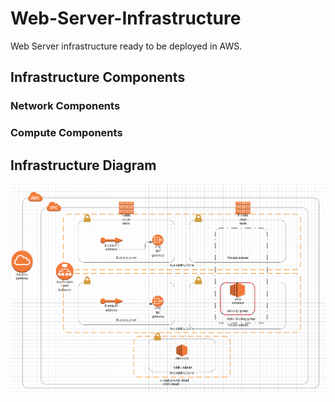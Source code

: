 # Web-Server-Infrastructure
Web Server infrastructure ready to be deployed in AWS.

## Infrastructure Components

### Network Components

### Compute Components

## Infrastructure Diagram

![alt text](https://github.com/ederfduran/Web-Server-Infrastructure/blob/master/InfrastuctureDiagram.png?raw=true)
